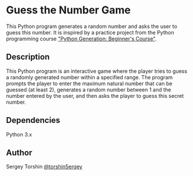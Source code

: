 # Guess the Number Game

This Python program generates a random number and asks the user to guess this number. It is inspired by a practice project from the Python programming course ["Python Generation: Beginner's Course"](https://stepik.org/course/58852/info).

## Description

This Python program is an interactive game where the player tries to guess a randomly generated number within a specified range. The program prompts the player to enter the maximum natural number that can be guessed (at least 2), generates a random number between 1 and the number entered by the user, and then asks the player to guess this secret number.

## Dependencies

Python 3.x

## Author 

Sergey Torshin [@torshin5ergey](https://github.com/torshin5ergey)
